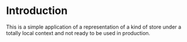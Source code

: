 # Introduction

This is a simple application of a representation of a kind of store under a totally local context and not ready to be used in production.